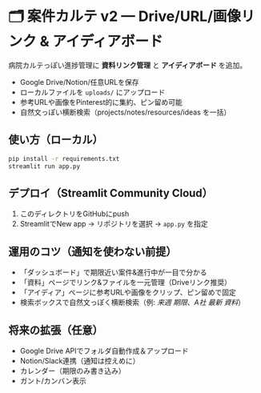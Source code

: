 # 🗂️ 案件カルテ v2 — Drive/URL/画像リンク & アイディアボード

病院カルテっぽい進捗管理に **資料リンク管理** と **アイディアボード** を追加。  
- Google Drive/Notion/任意URLを保存
- ローカルファイルを `uploads/` にアップロード
- 参考URLや画像をPinterest的に集約、ピン留め可能
- 自然文っぽい横断検索（projects/notes/resources/ideas を一括）

## 使い方（ローカル）
```bash
pip install -r requirements.txt
streamlit run app.py
```

## デプロイ（Streamlit Community Cloud）
1. このディレクトリをGitHubにpush
2. StreamlitでNew app → リポジトリを選択 → `app.py` を指定

## 運用のコツ（通知を使わない前提）
- 「ダッシュボード」で期限近い案件&進行中が一目で分かる
- 「資料」ページでリンク&ファイルを一元管理（Driveリンク推奨）
- 「アイディア」ページに参考URLや画像をクリップ、ピン留めで固定
- 検索ボックスで自然文っぽく横断検索（例: *来週 期限*、*A社 最新 資料*）

## 将来の拡張（任意）
- Google Drive APIでフォルダ自動作成＆アップロード
- Notion/Slack連携（通知は控えめに）
- カレンダー（期限のみ書き込み）
- ガント/カンバン表示
